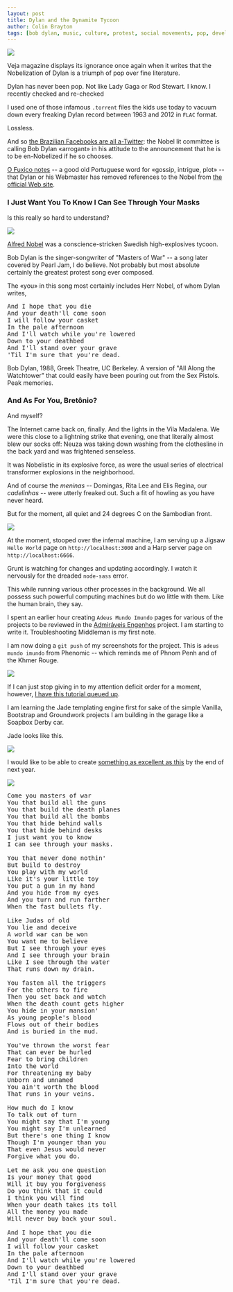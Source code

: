 ```yaml
---
layout: post
title: Dylan and the Dynamite Tycoon
author: Colin Brayton
tags: [bob dylan, music, culture, protest, social movements, pop, development, sambodia, stylesheets, jade, literature, hello world, infrastructure, utilities, internet service provider, ]
---
```


![](https://raw.githubusercontent.com/bretonio/bretonio.github.io/master/images/500pxdylannobelistasinglecolumn.png)

Veja magazine displays its ignorance once again when it writes that the Nobelization of Dylan is a triumph of pop over fine literature.

Dylan has never been pop. Not like Lady Gaga or Rod Stewart. I know. I recently checked and re-checked

I used one of those infamous `.torrent` files the kids use today to vacuum down every freaking Dylan record between 1963 and 2012 in `FLAC` format. 

Lossless. 	

And so [the Brazilian Facebooks are all a-Twitter](http://www.brasil247.com/pt/247/cultura/261752/Academia-critica-desprezo-de-Bob-Dylan-por-Nobel-%E2%80%98descort%C3%AAs-e-arrogante%E2%80%99.htm): the Nobel lit committee is calling Bob Dylan «arrogant» in his attitude to the announcement that he is to be en-Nobelized if he so chooses. 

[O Fuxico notes](http://www.ofuxico.com.br/noticias-sobre-famosos/bob-dylan-retira-mencao-ao-premio-nobel-de-literatura-de-seu-site-oficial/2016/10/22-277874.html) -- a good old Portuguese word for «gossip, intrigue, plot» -- that Dylan or his Webmaster has removed references to the Nobel from [the official Web site](http://bobdylan.com/).

### I Just Want You To Know I Can See Through Your Masks

Is this really so hard to understand?

![](https://upload.wikimedia.org/wikipedia/commons/thumb/0/07/Alfred_Nobel3.jpg/220px-Alfred_Nobel3.jpg)

[Alfred Nobel](https://en.wikipedia.org/wiki/Alfred_Nobel) was a conscience-stricken Swedish high-explosives tycoon.

Bob Dylan is the singer-songwriter of "Masters of War" -- a song later covered by Pearl Jam, I do believe. Not probably but most absolute certainly the greatest protest song ever composed.

The «you» in this song most certainly includes Herr Nobel, of whom Dylan writes,

<pre>And I hope that you die
And your death'll come soon
I will follow your casket
In the pale afternoon
And I'll watch while you're lowered
Down to your deathbed
And I'll stand over your grave
'Til I'm sure that you're dead.</pre>

Bob Dylan, 1988, Greek Theatre, UC Berkeley. A version of "All Along the Watchtower" that could easily have been pouring out from the Sex Pistols. Peak memories.

### And As For You, Bretônio?

And myself? 

The Internet came back on, finally. And the lights in the Vila Madalena. We were this close to a lightning strike that evening, one that literally almost blew our socks off: Neuza was taking down washing from the clothesline in the back yard and was frightened senseless. 

It was Nobelistic in its explosive force, as were the usual series of electrical transformer explosions in the neighborhood. 

And of course the *meninas* -- Domingas, Rita Lee and Elis Regina, our *cadelinhas* -- were utterly freaked out. Such a fit of howling as you have never heard.

But for the moment, all quiet and 24 degrees C on the Sambodian front.

![](https://raw.githubusercontent.com/bretonio/bretonio.github.io/201955b1aa9769d386ea6ff20247508717d67338/images/500pxharp-unido.png)

At the moment, stooped over the infernal machine, I am serving up a Jigsaw `Hello World` page on `http://localhost:3000` and a Harp server page on `http://localhost:6666`. 

Grunt is watching for changes and updating accordingly. I watch it nervously for the dreaded `node-sass` error.

This while running various other processes in the background. We all possess such powerful computing machines but do wo little with them. Like the human brain, they say.

I spent an earlier hour creating `Adeus Mundo Imundo` pages for various of the projects to be reviewed in the [Admiráveis Engenhos](http://admiraveis-engenhos.surge.sh/) project. I am starting to write it. Troubleshooting Middleman is my first note.

I am now doing a `git push` of my screenshots for the project. This is `adeus mundo imundo` from Phenomic -- which reminds me of Phnom Penh and of the Khmer Rouge.

![](https://raw.githubusercontent.com/bretonio/bretonio.github.io/201955b1aa9769d386ea6ff20247508717d67338/images/500pxholidayphenomic.png)

If I can just stop giving in to my attention deficit order for a moment, however, [I have this tutorial queued up](https://www.andreagrandi.it/2013/02/24/using-twitter-bootstrap-with-node-js-express-and-jade/). 

I am learning the Jade templating engine first for sake of the simple Vanilla, Bootstrap and Groundwork projects I am building in the garage like a Soapbox Derby car.

Jade looks like this.

![](https://raw.githubusercontent.com/bretonio/bretonio.github.io/201955b1aa9769d386ea6ff20247508717d67338/images/500px3oilerplateTuringJade.png)

I would like to be able to create [something as excellent as this](http://rriemann.github.io/middleman-blog-template-duocolor) by the end of next year. 

![](https://raw.githubusercontent.com/bretonio/bretonio.github.io/201955b1aa9769d386ea6ff20247508717d67338/images/500pxmartinsxlnttheme.png)

<pre>Come you masters of war
You that build all the guns
You that build the death planes
You that build all the bombs
You that hide behind walls
You that hide behind desks
I just want you to know
I can see through your masks.

You that never done nothin'
But build to destroy
You play with my world
Like it's your little toy
You put a gun in my hand
And you hide from my eyes
And you turn and run farther
When the fast bullets fly.

Like Judas of old
You lie and deceive
A world war can be won
You want me to believe
But I see through your eyes
And I see through your brain
Like I see through the water
That runs down my drain.

You fasten all the triggers
For the others to fire
Then you set back and watch
When the death count gets higher
You hide in your mansion'
As young people's blood
Flows out of their bodies
And is buried in the mud.

You've thrown the worst fear
That can ever be hurled
Fear to bring children
Into the world
For threatening my baby
Unborn and unnamed
You ain't worth the blood
That runs in your veins.

How much do I know
To talk out of turn
You might say that I'm young
You might say I'm unlearned
But there's one thing I know
Though I'm younger than you
That even Jesus would never
Forgive what you do.

Let me ask you one question
Is your money that good
Will it buy you forgiveness
Do you think that it could
I think you will find
When your death takes its toll
All the money you made
Will never buy back your soul.

And I hope that you die
And your death'll come soon
I will follow your casket
In the pale afternoon
And I'll watch while you're lowered
Down to your deathbed
And I'll stand over your grave
'Til I'm sure that you're dead.
</pre>
